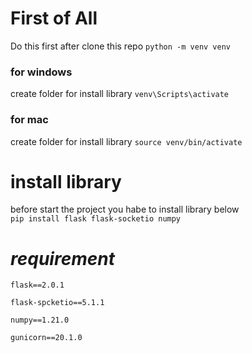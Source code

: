 # **First of All** 
Do this first after clone this repo
`python -m venv venv`

### **for windows** 
create folder for install library 
`venv\Scripts\activate`

### **for mac**
create folder for install library 
`source venv/bin/activate`

# **install library**
before start the project you habe to install library below <br>
`pip install flask flask-socketio numpy`

# **_requirement_**
```
flask==2.0.1

flask-spcketio==5.1.1

numpy==1.21.0

gunicorn==20.1.0
```

